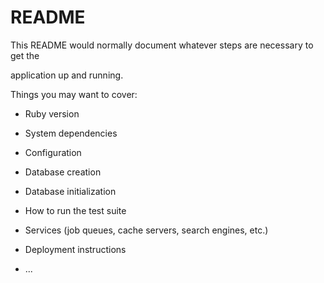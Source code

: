 # README

This README would normally document whatever steps are necessary to get the                     

application up and running.      

Things you may want to cover:                                                     
                          
* Ruby version        

* System dependencies                                    
                      
* Configuration     

* Database creation  

* Database initialization    

* How to run the test suite

* Services (job queues, cache servers, search engines, etc.)

* Deployment instructions

* ...
